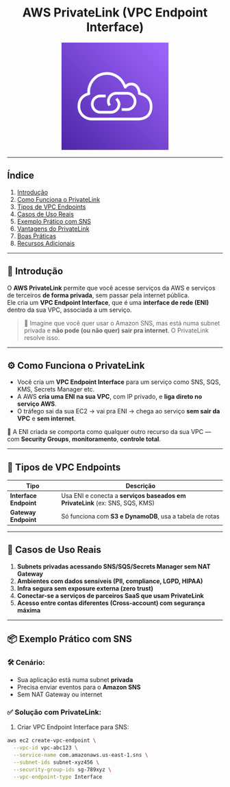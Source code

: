 <h1 align="center">AWS PrivateLink (VPC Endpoint Interface)</h1>

<div align="center">
    <img width="250px" src="private-link.png" alt="AWS PrivateLink Diagram">
</div>

---

## **Índice**

1. [Introdução](#introdução)
2. [Como Funciona o PrivateLink](#como-funciona-o-privatelink)
3. [Tipos de VPC Endpoints](#tipos-de-vpc-endpoints)
4. [Casos de Uso Reais](#casos-de-uso-reais)
5. [Exemplo Prático com SNS](#exemplo-prático-com-sns)
6. [Vantagens do PrivateLink](#vantagens-do-privatelink)
7. [Boas Práticas](#boas-práticas)
8. [Recursos Adicionais](#recursos-adicionais)

---

## 🧠 **Introdução**

O **AWS PrivateLink** permite que você acesse serviços da AWS e serviços de terceiros **de forma privada**, sem passar pela internet pública.  
Ele cria um **VPC Endpoint Interface**, que é uma **interface de rede (ENI)** dentro da sua VPC, associada a um serviço.

> 📍 Imagine que você quer usar o Amazon SNS, mas está numa subnet privada e **não pode (ou não quer) sair pra internet**. O PrivateLink resolve isso.

---

## ⚙️ **Como Funciona o PrivateLink**

- Você cria um **VPC Endpoint Interface** para um serviço como SNS, SQS, KMS, Secrets Manager etc.
- A AWS **cria uma ENI na sua VPC**, com IP privado, e **liga direto no serviço AWS**.
- O tráfego sai da sua EC2 → vai pra ENI → chega ao serviço **sem sair da VPC** e **sem internet**.

📌 A ENI criada se comporta como qualquer outro recurso da sua VPC — com **Security Groups**, **monitoramento**, **controle total**.

---

## 🔌 **Tipos de VPC Endpoints**

| Tipo               | Descrição                                                             |
|--------------------|----------------------------------------------------------------------|
| **Interface Endpoint** | Usa ENI e conecta a **serviços baseados em PrivateLink** (ex: SNS, SQS, KMS) |
| **Gateway Endpoint**   | Só funciona com **S3 e DynamoDB**, usa a tabela de rotas          |

---

## 🧰 **Casos de Uso Reais**

1. **Subnets privadas acessando SNS/SQS/Secrets Manager sem NAT Gateway**
2. **Ambientes com dados sensíveis (PII, compliance, LGPD, HIPAA)**
3. **Infra segura sem exposure externa (zero trust)**
4. **Conectar-se a serviços de parceiros SaaS que usam PrivateLink**
5. **Acesso entre contas diferentes (Cross-account) com segurança máxima**

---

## 📦 **Exemplo Prático com SNS**

### 🛠️ Cenário:
- Sua aplicação está numa subnet **privada**
- Precisa enviar eventos para o **Amazon SNS**
- Sem NAT Gateway ou internet

### ✅ Solução com PrivateLink:
1. Criar VPC Endpoint Interface para SNS:
```bash
aws ec2 create-vpc-endpoint \
  --vpc-id vpc-abc123 \
  --service-name com.amazonaws.us-east-1.sns \
  --subnet-ids subnet-xyz456 \
  --security-group-ids sg-789xyz \
  --vpc-endpoint-type Interface
